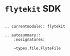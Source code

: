 # `flytekit` SDK

```{eval-rst}

.. currentmodule:: flytekit

.. autosummary::
    :nosignatures:

    ~types.file.FlyteFile

```